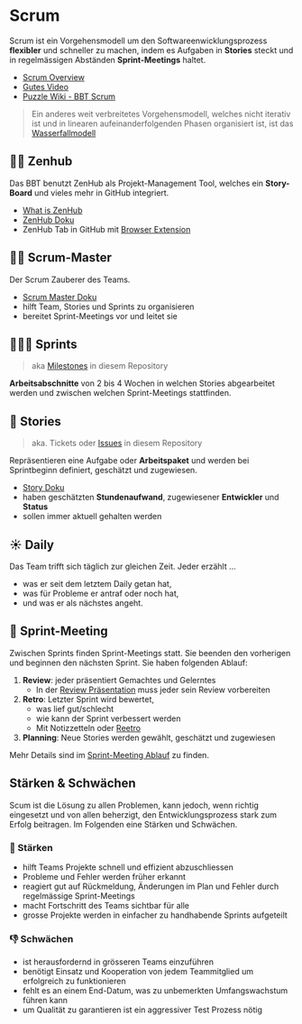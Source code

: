 # Scrum
Scrum ist ein Vorgehensmodell um den Softwareenwicklungsprozess **flexibler** und schneller zu machen, indem es Aufgaben in **Stories** steckt und in regelmässigen Abständen **Sprint-Meetings** haltet.

- [Scrum Overview](https://www.mountaingoatsoftware.com/agile/scrum/resources/overview)
- [Gutes Video](https://www.youtube.com/watch?v=4rBz9in_PsI)
- [Puzzle Wiki - BBT Scrum](https://wiki.puzzle.ch/Puzzle/BbtScrum)

> Ein anderes weit verbreitetes Vorgehensmodell, welches nicht iterativ ist und in linearen aufeinanderfolgenden Phasen organisiert ist, ist das [Wasserfallmodell](https://de.wikipedia.org/wiki/Wasserfallmodell#:~:text=Ein%20Wasserfallmodell%20ist%20ein%20lineares,aufeinander%20folgenden%20Projektphasen%20organisiert%20ist.)

## 🧘🏾 Zenhub

Das BBT benutzt ZenHub als Projekt-Management Tool, welches ein **Story-Board** und vieles mehr in GitHub integriert.

- [What is ZenHub](https://help.zenhub.com/support/solutions/articles/43000010778-what-is-zenhub-an-intro-to-zenhub-in-github)
- [ZenHub Doku](zenhub.md)
- ZenHub Tab in GitHub mit [Browser Extension](https://www.zenhub.com/extension)

## 🧙‍♂️ Scrum-Master
Der Scrum Zauberer des Teams.
- [Scrum Master Doku](scrum_master.md)
- hilft Team, Stories und Sprints zu organisieren
- bereitet Sprint-Meetings vor und leitet sie

## 🏃🏽‍♂️ Sprints
> aka [Milestones](https://github.com/puzzle-bbt/bbt/milestones) in diesem Repository

**Arbeitsabschnitte** von 2 bis 4 Wochen in welchen Stories abgearbeitet werden und zwischen welchen Sprint-Meetings stattfinden.


## 🎫 Stories 
> aka. Tickets oder [Issues](https://github.com/puzzle-bbt/bbt/issues) in diesem Repository

Repräsentieren eine Aufgabe oder **Arbeitspaket** und werden bei Sprintbeginn definiert, geschätzt und zugewiesen.
* [Story Doku](story.md)
* haben geschätzten **Stundenaufwand**, zugewiesener **Entwickler** und **Status**
* sollen immer aktuell gehalten werden

## ☀️ Daily

Das Team trifft sich täglich zur gleichen Zeit. Jeder erzählt ...
- was er seit dem letztem Daily getan hat,
- was für Probleme er antraf oder noch hat,
- und was er als nächstes angeht.

## 🤝 Sprint-Meeting

Zwischen Sprints finden Sprint-Meetings statt. Sie beenden den vorherigen und beginnen den nächsten Sprint. 
Sie haben folgenden Ablauf:

1. **Review**: jeder präsentiert Gemachtes und Gelerntes
    - In der [Review Präsentation](review_presentation.md) muss jeder sein Review vorbereiten
2. **Retro**: Letzter Sprint wird bewertet,
    - was lief gut/schlecht
    - wie kann der Sprint verbessert werden
    - Mit Notizzetteln oder [Reetro](https://www.reetro.app/)
3. **Planning**: Neue Stories werden gewählt, geschätzt und zugewiesen

Mehr Details sind im [Sprint-Meeting Ablauf](sprint_meeting_ablauf.md) zu finden.

## Stärken & Schwächen
Scum ist die Lösung zu allen Problemen, kann jedoch, wenn richtig eingesetzt und von allen beherzigt, den Entwicklungsprozess stark zum Erfolg beitragen. Im Folgenden eine Stärken und Schwächen.
### :muscle: Stärken
* hilft Teams Projekte schnell und effizient abzuschliessen
* Probleme und Fehler werden früher erkannt
* reagiert gut auf Rückmeldung, Änderungen im Plan und Fehler durch regelmässige Sprint-Meetings
* macht Fortschritt des Teams sichtbar für alle
* grosse Projekte werden in einfacher zu handhabende Sprints aufgeteilt


### :thumbsdown: Schwächen
* ist herausfordernd in grösseren Teams einzuführen
* benötigt Einsatz und Kooperation von jedem Teammitglied um erfolgreich zu funktionieren
* fehlt es an einem End-Datum, was zu unbemerkten Umfangswachstum führen kann
* um Qualität zu garantieren ist ein aggressiver Test Prozess nötig
